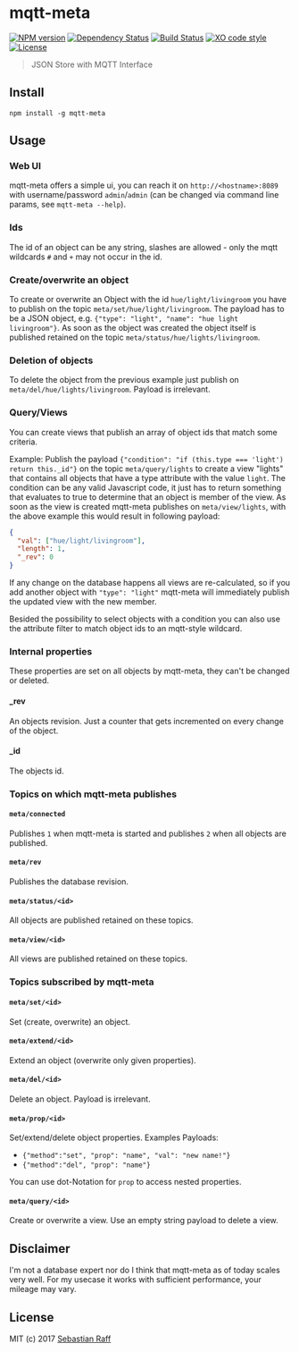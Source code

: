 # mqtt-meta

[![NPM version](https://badge.fury.io/js/mqtt-meta.svg)](http://badge.fury.io/js/mqtt-meta)
[![Dependency Status](https://img.shields.io/gemnasium/hobbyquaker/mqtt-meta.svg?maxAge=2592000)](https://gemnasium.com/github.com/hobbyquaker/mqtt-meta)
[![Build Status](https://travis-ci.org/hobbyquaker/mqtt-meta.svg?branch=master)](https://travis-ci.org/hobbyquaker/mqtt-meta)
[![XO code style](https://img.shields.io/badge/code_style-XO-5ed9c7.svg)](https://github.com/sindresorhus/xo)
[![License][mit-badge]][mit-url]

> JSON Store with MQTT Interface


## Install

`npm install -g mqtt-meta`


## Usage

### Web UI

mqtt-meta offers a simple ui, you can reach it on `http://<hostname>:8089` with username/password `admin`/`admin` (can
be changed via command line params, see `mqtt-meta --help`).

### Ids

The id of an object can be any string, slashes are allowed - only the mqtt wildcards `#` and `+` may not occur in the 
id.

### Create/overwrite an object

To create or overwrite an Object with the id `hue/light/livingroom` you have to publish on the topic 
`meta/set/hue/light/livingroom`. The payload has to be a JSON object, e.g. 
`{"type": "light", "name": "hue light livingroom"}`. As soon as the object was created the object itself is published 
retained on the topic `meta/status/hue/lights/livingroom`.

### Deletion of objects

To delete the object from the previous example just publish on `meta/del/hue/lights/livingroom`. Payload is irrelevant.

### Query/Views

You can create views that publish an array of object ids that match some criteria. 

Example: Publish the payload `{"condition": "if (this.type === 'light') return this._id"}` on the topic `meta/query/lights` to create 
a view "lights" that contains all objects that have a type attribute with the value `light`. The condition can be any
valid Javascript code, it just has to return something that evaluates to true to determine that an object is
member of the view.
As soon as the view is created mqtt-meta publishes on `meta/view/lights`, with the above example this would result in
following payload:
```json
{
  "val": ["hue/light/livingroom"],
  "length": 1,
  "_rev": 0
}
```
If any change on the database happens all views are re-calculated, so if you add another object with `"type": "light"`
mqtt-meta will immediately publish the updated view with the new member.

Besided the possibility to select objects with a condition you can also use the attribute filter to match object ids
to an mqtt-style wildcard.

### Internal properties

These properties are set on all objects by mqtt-meta, they can't be changed or deleted.

#### _rev

An objects revision. Just a counter that gets incremented on every change of the object.

#### _id

The objects id.

### Topics on which mqtt-meta publishes

#### `meta/connected`

Publishes `1` when mqtt-meta is started and publishes `2` when all objects are published.

#### `meta/rev`

Publishes the database revision.

#### `meta/status/<id>`

All objects are published retained on these topics.

#### `meta/view/<id>`

All views are published retained on these topics.

### Topics subscribed by mqtt-meta

#### `meta/set/<id>`

Set (create, overwrite) an object. 

#### `meta/extend/<id>`

Extend an object (overwrite only given properties).

#### `meta/del/<id>`

Delete an object. Payload is irrelevant.

#### `meta/prop/<id>`

Set/extend/delete object properties. Examples Payloads:

* `{"method":"set", "prop": "name", "val": "new name!"}`
* `{"method":"del", "prop": "name"}`

You can use dot-Notation for `prop` to access nested properties.

#### `meta/query/<id>`

Create or overwrite a view. Use an empty string payload to delete a view.

## Disclaimer

I'm not a database expert nor do I think that mqtt-meta as of today scales very well. For my usecase it works with 
sufficient performance, your mileage may vary.


## License

MIT (c) 2017 [Sebastian Raff](https://github.com/hobbyquaker)

[mit-badge]: https://img.shields.io/badge/License-MIT-blue.svg?style=flat
[mit-url]: LICENSE
